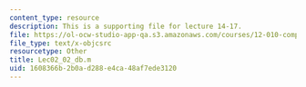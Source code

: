 ```yaml
---
content_type: resource
description: This is a supporting file for lecture 14-17.
file: https://ol-ocw-studio-app-qa.s3.amazonaws.com/courses/12-010-computational-methods-of-scientific-programming-fall-2011/1608366b2b0ad288e4ca48af7ede3120_Lec02_02_db.m
file_type: text/x-objcsrc
resourcetype: Other
title: Lec02_02_db.m
uid: 1608366b-2b0a-d288-e4ca-48af7ede3120
---
```

